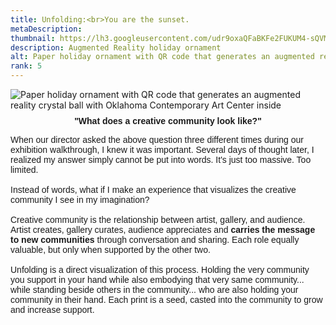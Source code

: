 ```yaml
---
title: Unfolding:<br>You are the sunset.
metaDescription:
thumbnail: https://lh3.googleusercontent.com/udr9oxaQFaBKFe2FUKUM4-sQVM0Pdocasoe8cy6ym93ne99YRopfTrZFLUNFCmttAHYPmjfsyzoXRGlP5TuR6sJDY0XRRdynQmBhrs4nnX1spvQ9QY3evfqWVvSLRQs9j6gW8S5MTQ=w2400
description: Augmented Reality holiday ornament
alt: Paper holiday ornament with QR code that generates an augmented reality crystal ball with Oklahoma Contemporary Art Center inside
rank: 5
---
```


<div><img src="https://lh3.googleusercontent.com/QMu9stxqkBRomBt-PMYY6otIg9KcL6MAO82wvnEyzYjfjxpbLpwvKFtJap7UX3bQHrUdPwA--s-Mg-EMEjPxf9thO10gpwTI0JVD4K8_gos0S1FNbKxomkohMq4iaetwNbSpWVG4=w2400" alt= "Paper holiday ornament with QR code that generates an augmented reality crystal ball with Oklahoma Contemporary Art Center inside" />
</div>

<div class="row">
  <div class="col-md-12">
    <p style="font-family: arial; font-size: .75em; font-weight:bold; text-align: center; margin-top: -1%">  </p>
  </div>
</div>

<div class="row">
  <div class="col-md-1">
  </div>
  <div class="col-md-10">
    <p style="font-family: arial; text-align: center">
	<b>"What does a creative community look like?"</b></br></p>
	<p style="font-family: arial">
	When our director asked the above question three different times during our exhibition walkthrough, I knew it was important.
	Several days of thought later, I realized my answer simply cannot be put into words. It's just too massive. Too limited.</br></br>
	Instead of words, what if I make an experience that visualizes the creative community I see in my imagination?</br></br>
	Creative community is the relationship between artist, gallery, and audience.</br>
	Artist creates, gallery curates, audience appreciates and <b>carries the message to new communities</b> through conversation and sharing.
	Each role equally valuable, but only when supported by the other two.</br></br>
	Unfolding is a direct visualization of this process. Holding the very community you support in your hand while also embodying that very same community... while standing beside others in the community... who are also holding your community in their hand. Each print is a seed, casted into the community to grow and increase support.
</p>
  </div>
</div>